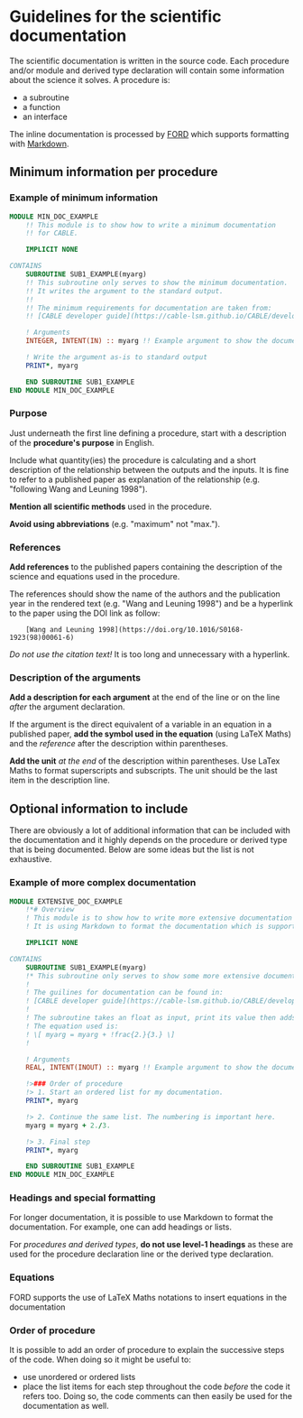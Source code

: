 # Guidelines for the scientific documentation

The scientific documentation is written in the source code. Each procedure and/or module and derived type declaration will contain some information about the science it solves. A procedure is:

 - a subroutine
 - a function
 - an interface

The inline documentation is processed by [FORD][FORD] which supports formatting with [Markdown][markdown].

## Minimum information per procedure

### Example of minimum information

```fortran
MODULE MIN_DOC_EXAMPLE
    !! This module is to show how to write a minimum documentation
    !! for CABLE.

    IMPLICIT NONE

CONTAINS
    SUBROUTINE SUB1_EXAMPLE(myarg)
    !! This subroutine only serves to show the minimum documentation.  
    !! It writes the argument to the standard output.
    !! 
    !! The minimum requirements for documentation are taken from:  
    !! [CABLE developer guide](https://cable-lsm.github.io/CABLE/developer_guide/science_doc_guidelines/)

    ! Arguments
    INTEGER, INTENT(IN) :: myarg !! Example argument to show the documentation (-)

    ! Write the argument as-is to standard output
    PRINT*, myarg

    END SUBROUTINE SUB1_EXAMPLE
END MODULE MIN_DOC_EXAMPLE
```

### Purpose

Just underneath the first line defining a procedure, start with a description of the **procedure's purpose** in English. 

Include what quantity(ies) the procedure is calculating and a short description of the relationship between the outputs and the inputs. It is fine to refer to a published paper as explanation of the relationship (e.g. "following Wang and Leuning 1998"). 

**Mention all scientific methods** used in the procedure.

**Avoid using abbreviations** (e.g. "maximum" not "max.").

### References

**Add references** to the published papers containing the description of the science and equations used in the procedure. 

The references should show the name of the authors and the publication year in the rendered text (e.g. "Wang and Leuning 1998") and be a hyperlink to the paper using the DOI link as follow:

```
    [Wang and Leuning 1998](https://doi.org/10.1016/S0168-1923(98)00061-6)
```

*Do not use the citation text!* It is too long and unnecessary with a hyperlink.

### Description of the arguments

**Add a description for each argument** at the end of the line or on the line *after* the argument declaration.

If the argument is the direct equivalent of a variable in an equation in a published paper, **add the symbol used in the equation** (using LaTeX Maths) and the *reference* after the description within parentheses.

**Add the unit** *at the end* of the description within parentheses. Use LaTex Maths to format superscripts and subscripts. The unit should be the last item in the description line.

## Optional information to include

There are obviously a lot of additional information that can be included with the documentation and it highly depends on the procedure or derived type that is being documented. Below are some ideas but the list is not exhaustive.

### Example of more complex documentation

```fortran
MODULE EXTENSIVE_DOC_EXAMPLE
    !*# Overview 
    ! This module is to show how to write more extensive documentation for CABLE.  
    ! It is using Markdown to format the documentation which is supported by FORD.

    IMPLICIT NONE

CONTAINS
    SUBROUTINE SUB1_EXAMPLE(myarg)
    !* This subroutine only serves to show some more extensive documentation.  
    ! 
    ! The guilines for documentation can be found in:  
    ! [CABLE developer guide](https://cable-lsm.github.io/CABLE/developer_guide/science_doc_guidelines/)
    !
    ! The subroutine takes an float as input, print its value then adds 2/3 and prints it and returns it.  
    ! The equation used is:
    ! \[ myarg = myarg + !frac{2.}{3.} \]
    !

    ! Arguments
    REAL, INTENT(INOUT) :: myarg !! Example argument to show the documentation (-)

    !>### Order of procedure
    !> 1. Start an ordered list for my documentation.
    PRINT*, myarg

    !> 2. Continue the same list. The numbering is important here.
    myarg = myarg + 2./3.

    !> 3. Final step
    PRINT*, myarg

    END SUBROUTINE SUB1_EXAMPLE
END MODULE MIN_DOC_EXAMPLE
```

### Headings and special formatting

For longer documentation, it is possible to use Markdown to format the documentation. For example, one can add headings or lists.

For *procedures and derived types*, **do not use level-1 headings** as these are used for the procedure declaration line or the derived type declaration.

### Equations

FORD supports the use of LaTeX Maths notations to insert equations in the documentation

### Order of procedure

It is possible to add an order of procedure to explain the successive steps of the code. When doing so it might be useful to:

 - use unordered or ordered lists
 - place the list items for each step throughout the code *before* the code it refers too. Doing so, the code comments can then easily be used for the documentation as well. 

[FORD]: https://forddocs.readthedocs.io/en/latest/index.html
[markdown]: https://www.markdownguide.org/cheat-sheet/